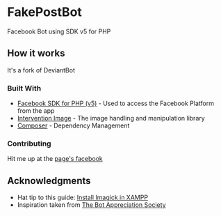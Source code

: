 # FakePostBot
Facebook Bot using SDK v5 for PHP

## How it works

It's a fork of DeviantBot

### Built With

* [Facebook SDK for PHP (v5)](https://github.com/facebook/php-graph-sdk) - Used to access the Facebook Platform from the app
* [Intervention Image](http://image.intervention.io/) - The image handling and manipulation library
* [Composer](https://getcomposer.org/) - Dependency Management

### Contributing

Hit me up at the [page's facebook](https://www.facebook.com/deviantbot/) 

## Acknowledgments

* Hat tip to this guide: [Install Imagick in XAMPP](https://ourcodeworld.com/articles/read/349/how-to-install-and-enable-the-imagick-extension-in-xampp-for-windows)
* Inspiration taken from [The Bot Appreciation Society](https://www.facebook.com/groups/botappreciationsociety/)

